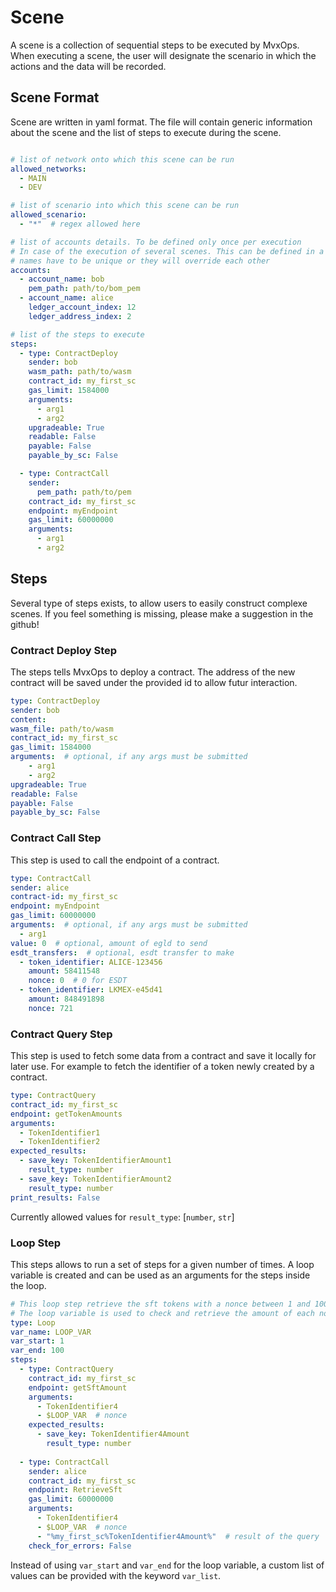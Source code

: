 # Scene

A scene is a collection of sequential steps to be executed by MvxOps.
When executing a scene, the user will designate the scenario in which the actions and the data will be recorded.

## Scene Format

Scene are written in yaml format. The file will contain generic information about the scene and the list of steps to execute during the scene.

```yaml

# list of network onto which this scene can be run
allowed_networks:
  - MAIN
  - DEV

# list of scenario into which this scene can be run
allowed_scenario:
  - "*"  # regex allowed here

# list of accounts details. To be defined only once per execution
# In case of the execution of several scenes. This can be defined in a single file.
# names have to be unique or they will override each other
accounts:
  - account_name: bob
    pem_path: path/to/bom_pem
  - account_name: alice
    ledger_account_index: 12
    ledger_address_index: 2

# list of the steps to execute
steps:
  - type: ContractDeploy
    sender: bob
    wasm_path: path/to/wasm
    contract_id: my_first_sc
    gas_limit: 1584000
    arguments:
      - arg1
      - arg2
    upgradeable: True
    readable: False
    payable: False
    payable_by_sc: False

  - type: ContractCall
    sender:
      pem_path: path/to/pem
    contract_id: my_first_sc
    endpoint: myEndpoint
    gas_limit: 60000000
    arguments:
      - arg1
      - arg2
```

## Steps

Several type of steps exists, to allow users to easily construct complexe scenes.
If you feel something is missing, please make a suggestion in the github!

### Contract Deploy Step

The steps tells MvxOps to deploy a contract. The address of the new contract will be
saved under the provided id to allow futur interaction.

```yaml
type: ContractDeploy
sender: bob
content:
wasm_file: path/to/wasm
contract_id: my_first_sc
gas_limit: 1584000
arguments:  # optional, if any args must be submitted
    - arg1
    - arg2
upgradeable: True
readable: False
payable: False
payable_by_sc: False
```

### Contract Call Step

This step is used to call the endpoint of a contract.

```yaml
type: ContractCall
sender: alice
contract-id: my_first_sc
endpoint: myEndpoint
gas_limit: 60000000
arguments:  # optional, if any args must be submitted
  - arg1
value: 0  # optional, amount of egld to send
esdt_transfers:  # optional, esdt transfer to make
  - token_identifier: ALICE-123456
    amount: 58411548
    nonce: 0  # 0 for ESDT
  - token_identifier: LKMEX-e45d41
    amount: 848491898
    nonce: 721
```

### Contract Query Step

This step is used to fetch some data from a contract and save it locally for later use.
For example to fetch the identifier of a token newly created by a contract.

```yaml
type: ContractQuery
contract_id: my_first_sc
endpoint: getTokenAmounts
arguments:
  - TokenIdentifier1
  - TokenIdentifier2
expected_results:
  - save_key: TokenIdentifierAmount1
    result_type: number
  - save_key: TokenIdentifierAmount2
    result_type: number
print_results: False
```

Currently allowed values for `result_type`: [`number`, `str`]

### Loop Step

This steps allows to run a set of steps for a given number of times.
A loop variable is created and can be used as an arguments for the steps inside the loop.

```yaml
# This loop step retrieve the sft tokens with a nonce between 1 and 100.
# The loop variable is used to check and retrieve the amount of each nonce.
type: Loop
var_name: LOOP_VAR
var_start: 1
var_end: 100
steps:
  - type: ContractQuery
    contract_id: my_first_sc
    endpoint: getSftAmount
    arguments:
      - TokenIdentifier4
      - $LOOP_VAR  # nonce
    expected_results:
      - save_key: TokenIdentifier4Amount
        result_type: number
  
  - type: ContractCall
    sender: alice
    contract_id: my_first_sc
    endpoint: RetrieveSft
    gas_limit: 60000000
    arguments:
      - TokenIdentifier4
      - $LOOP_VAR  # nonce
      - "%my_first_sc%TokenIdentifier4Amount%"  # result of the query
    check_for_errors: False
```

Instead of using `var_start` and `var_end` for the loop variable, a custom list of values can be provided with the keyword `var_list`.
